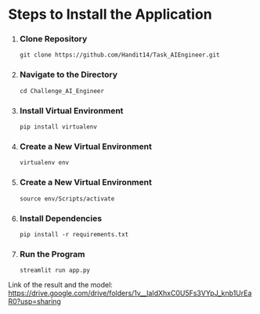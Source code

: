 # Steps to Install the Application  
1. ### Clone Repository
   `git clone https://github.com/Handit14/Task_AIEngineer.git`
2. ### Navigate to the Directory
   `cd Challenge_AI_Engineer`
3. ### Install Virtual Environment
   `pip install virtualenv`
4. ### Create a New Virtual Environment
   `virtualenv env`
5. ### Create a New Virtual Environment
   `source env/Scripts/activate`
6. ### Install Dependencies
   `pip install -r requirements.txt`
6. ### Run the Program
   `streamlit run app.py`

Link of the result and the model: https://drive.google.com/drive/folders/1v__laIdXhxC0U5Fs3VYpJ_knb1UrEaR0?usp=sharing
